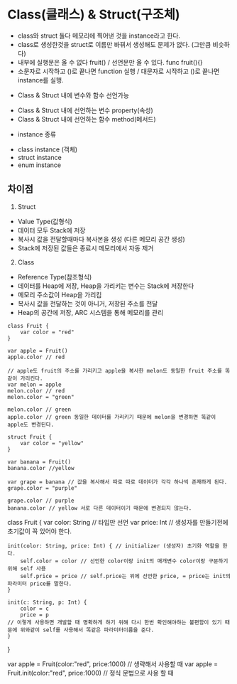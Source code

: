 # Class(클래스) & Struct(구조체)
- class와 struct 둘다 메모리에 찍어낸 것을 instance라고 한다.
- class로 생성한것을 struct로 이름만 바꿔서 생성해도 문제가 없다. (그만큼 비슷하다)
- 내부에 실행문은 올 수 없다 fruit() / 선언문만 올 수 있다. func fruit(){}
- 소문자로 시작하고 ()로 끝나면 function 실행 / 대문자로 시작하고 ()로 끝나면 instance를 실행.

* Class & Struct 내에 변수와 함수 선언가능
- Class & Struct 내에 선언하는 변수 property(속성)
- Class & Struct 내에 선언하는 함수 method(메서드)

* instance 종류
- class instance (객체)
- struct instance
- enum instance


## 차이점
1) Struct
- Value Type(값형식)
- 데이터 모두 Stack에 저장
- 복사시 값을 전달할때마다 복사본을 생성 (다른 메모리 공간 생성)
- Stack에 저장된 값들은 종료시 메모리에서 자동 제거

2) Class
- Reference Type(참조형식)
- 데이터를 Heap에 저장, Heap을 가리키는 변수는 Stack에 저장한다
- 메모리 주소값이 Heap을 가리킴
- 복사시 값을 전달하는 것이 아니거, 저장된 주소를 전달
- Heap의 공간에 저장, ARC 시스템을 통해 메모리를 관리

```
class Fruit {
    var color = "red"
}

var apple = Fruit()
apple.color // red

// apple도 fruit의 주소를 가리키고 apple을 복사한 melon도 동일한 fruit 주소를 똑같이 가리킨다.
var melon = apple 
melon.color // red
melon.color = "green"

melon.color // green 
apple.color // green 동일한 데이터를 가리키기 때문에 melon을 변경하면 똑같이 apple도 변경된다.
```

```
struct Fruit {
    var color = "yellow"
}

var banana = Fruit()
banana.color //yellow

var grape = banana // 값을 복사해서 따로 따로 데이터가 각각 하나씩 존재하게 된다.
grape.color = "purple"

grape.color // purple
banana.color // yellow 서로 다른 데이터이기 때문에 변경되지 않는다.
```

class Fruit {
    var color: String // 타입만 선언
    var price: Int // 생성자를 만들기전에 초기값이 꼭 있어야 한다.
    
    init(color: String, price: Int) { // initializer (생성자) 초기화 역할을 한다.
        self.color = color // 선언한 color이랑 init의 매개변수 color이랑 구분하기 위해 self 사용
        self.price = price // self.price는 위에 선언한 price, = price는 init의 파라미터 price를 말한다.
    }
    
    init(c: String, p: Int) {
        color = c
        price = p
    // 이렇게 사용하면 개발할 때 명확하게 하기 위해 다시 한번 확인해야하는 불편함이 있기 때문에 위와같이 self를 사용해서 똑같은 파라미터이름을 준다.
    }
    
    
}

var apple = Fruit(color:"red", price:1000) // 생략해서 사용할 때
var apple = Fruit.init(color:"red", price:1000) // 정식 문법으로 사용 할 때
